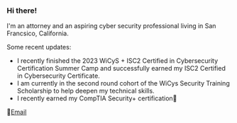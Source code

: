### Hi there!

I'm an attorney and an aspiring cyber security professional living in San Francsico, California.

Some recent updates:
- I recently finished the 2023 WiCyS + ISC2 Certified in Cybersecurity Certification Summer Camp and successfully earned my ISC2 Certified in Cybersecurity Certificate.
- I am currently in the second round cohort of the WiCys Security Training Scholarship to help deepen my technical skills.
- I recently earned my CompTIA Security+ certification🎉


📧<a href = "mailto:simonechristen@duck.com">Email </a>



